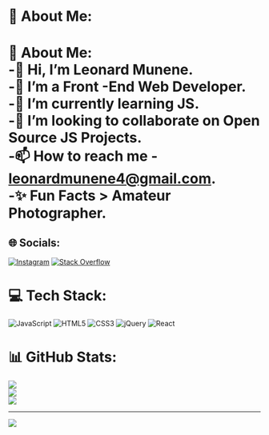 # 💫 About Me:
# 💫 About Me:<br>-👋   Hi, I’m Leonard Munene.<br>-👀   I’m a Front -End Web Developer.<br>-🌱   I’m currently learning JS.<br>-💞️   I’m looking to collaborate on Open Source JS Projects.<br>-📫   How to reach me - leonardmunene4@gmail.com.<br>-✨   Fun Facts > Amateur Photographer.


## 🌐 Socials:
[![Instagram](https://img.shields.io/badge/Instagram-%23E4405F.svg?logo=Instagram&logoColor=white)](https://instagram.com/_leon_munene) [![Stack Overflow](https://img.shields.io/badge/-Stackoverflow-FE7A16?logo=stack-overflow&logoColor=white)](https://stackoverflow.com/users/Leonard-Munene) 

# 💻 Tech Stack:
![JavaScript](https://img.shields.io/badge/javascript-%23323330.svg?style=flat&logo=javascript&logoColor=%23F7DF1E) ![HTML5](https://img.shields.io/badge/html5-%23E34F26.svg?style=flat&logo=html5&logoColor=white) ![CSS3](https://img.shields.io/badge/css3-%231572B6.svg?style=flat&logo=css3&logoColor=white) ![jQuery](https://img.shields.io/badge/jquery-%230769AD.svg?style=flat&logo=jquery&logoColor=white) ![React](https://img.shields.io/badge/react-%2320232a.svg?style=flat&logo=react&logoColor=%2361DAFB)
# 📊 GitHub Stats:
![](https://github-readme-stats.vercel.app/api?username=LeonardMunene&theme=swift&hide_border=false&include_all_commits=false&count_private=false)<br/>
![](https://github-readme-streak-stats.herokuapp.com/?user=LeonardMunene&theme=swift&hide_border=false)<br/>
![](https://github-readme-stats.vercel.app/api/top-langs/?username=LeonardMunene&theme=swift&hide_border=false&include_all_commits=false&count_private=false&layout=compact)

---
[![](https://visitcount.itsvg.in/api?id=LeonardMunene&icon=0&color=0)](https://visitcount.itsvg.in)

<!-- Proudly created with GPRM ( https://gprm.itsvg.in ) -->
